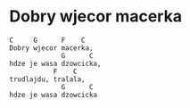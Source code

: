 # Dobry wjecor macerka

```
C     G      F    C
Dobry wjecor macerka,
             G      C
hdze je wasa dzowcicka,
           F    C
trudlajdu, tralala,
             G      C
hdze je wasa dzowcicka

```
